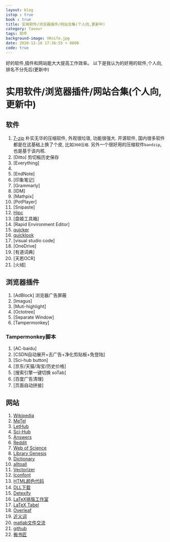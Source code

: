 ```yaml
---
layout: blog
istop : true
book : true
title: 实用软件/浏览器插件/网站合集(个人向,更新中)
category: favour
tags: 软件
background-image: VKnife.jpg
date: 2020-12-16 17:36:55 + 0800
code: true
---
```

好的软件,插件和网站能大大提高工作效率。 以下是我认为的好用的软件,个人向,排名不分先后(更新中)<!-- more -->

# 实用软件/浏览器插件/网站合集(个人向,更新中)

## 软件

1. [7-zip](https://www.7-zip.org/)
   朴实无华的压缩软件, 外观很垃圾, 功能很强大.
   开源软件, 国内很多软件都是在这基础上换了个皮, 比如`360压缩`.
   另外一个很好用的压缩软件`bandzip`, 也是基于该内核.
2. [Ditto]
   剪切板历史保存
3. [Everything]
4. 
5. [EndNote]
6. [印象笔记]
7. [Grammarly]
8. [IDM]
9. [Mathpix]
10. [PotPlayer]
11. [Snipaste]
12. [Hipc](https://hipc.cn/)
13. [盘姬工具箱]
14. [Rapid Environment Editor]
15. [quicker](https://getquicker.net/)
16. [quicklook](https://github.com/QL-Win/QuickLook)
17. [visual studio code]
18. [OneDrive]
19. [有道词典]
20. [天若OCR]
21. [火绒]

## 浏览器插件

1. [AdBlock]
   浏览器广告屏蔽
2. [Imagus]
3. [Muti-highlight]
4. [Octotree]
5. [Separate Window]
6. [Tampermonkey]

### Tampermonkey脚本

1. [AC-baidu]
2. [CSDN自动展开+去广告+净化剪贴板+免登陆]
3. [Sci-hub button]
4. [京东/天猫/淘宝/历史价格]
5. [搜索引擎一键切换 soTab]
6. [百度广告清理]
7. [页面自动拼接]

## 网站

1. [Wikipedia](https://en.wikipedia.org/)
2. [MeTel](http://www.metel.cn/)
3. [LetHub](http://www.letpub.com.cn/)
4. [Sci-Hub](http://sci-hub.se/)
5. [Answers](http://www.answers.com/)
6. [Reddit](https://www.reddit.com/)
7. [Web of Science](http://apps.webofknowledge.com/)
8. [Library Genesis](http://gen.lib.rus.ec/)
9. [Dictionary](https://www.dictionary.com/)
10. [alltoall](http://www.alltoall.net/)
11. [Vectorizer](https://www.vectorizer.io/)
12. [Iconfont](https://www.iconfont.cn/)
13. [HTML颜色代码](https://htmlcolorcodes.com/zh/)
14. [DLL下载](https://www.dll-files.com/)
15. [Detexify](http://detexify.kirelabs.org/classify.html)
16. [LaTeX排版工作室](http://www.latexstudio.net/)
17. [LaTeX Tabel](http://www.tablesgenerator.com/)
18. [Overleaf](https://www.overleaf.com/latex/templates/)
19. [近义词](https://www.thesaurus.com)
20. [matlab文件交流](https://ww2.mathworks.cn/matlabcentral/fileexchange/?s_tid=gn_mlc_fx)
21. [github](https://github.com/)
21. [搬书匠](http://www.banshujiang.cn/)
